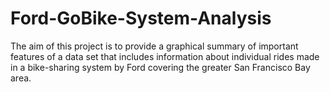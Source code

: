 # Ford-GoBike-System-Analysis
The aim of this project is to provide a graphical summary of important features of a data set that includes information about individual rides made in a bike-sharing system by Ford covering the greater San Francisco Bay area.
